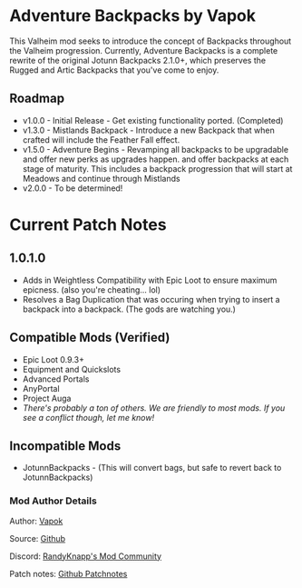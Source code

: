 # Adventure Backpacks by Vapok

This Valheim mod seeks to introduce the concept of Backpacks throughout the Valheim progression. Currently, 
Adventure Backpacks is a complete rewrite of the original Jotunn Backpacks 2.1.0+, which preserves the Rugged and Artic Backpacks
that you've come to enjoy.

## Roadmap
* v1.0.0 - Initial Release - Get existing functionality ported. (Completed)
* v1.3.0 - Mistlands Backpack - Introduce a new Backpack that when crafted will include the Feather Fall effect.
* v1.5.0 - Adventure Begins - Revamping all backpacks to be upgradable and offer new perks as upgrades happen. and offer backpacks at each 
stage of maturity. This includes a backpack progression that will start at Meadows and continue through Mistlands
* v2.0.0 - To be determined!

# Current Patch Notes
## 1.0.1.0
* Adds in Weightless Compatibility with Epic Loot to ensure maximum epicness.  (also you're cheating... lol)
* Resolves a Bag Duplication that was occuring when trying to insert a backpack into a backpack. (The gods are watching you.)

## Compatible Mods (Verified)
* Epic Loot 0.9.3+
* Equipment and Quickslots
* Advanced Portals
* AnyPortal
* Project Auga
* _There's probably a ton of others. We are friendly to most mods. If you see a conflict though, let me know!_

## Incompatible Mods
* JotunnBackpacks - (This will convert bags, but safe to revert back to JotunnBackpacks)

### Mod Author Details

Author: [Vapok](https://github.com/Vapok)

Source: [Github](https://github.com/Vapok/AdventureBackpacks)

Discord: [RandyKnapp's Mod Community](https://discord.gg/randyknappmods)

Patch notes: [Github Patchnotes](https://github.com/Vapok/AdventureBackpacks/blob/main/PATCHNOTES.md)


